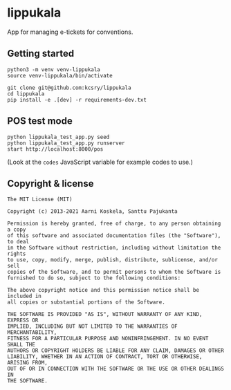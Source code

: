 lippukala
=========

App for managing e-tickets for conventions.

Getting started
---------------

    python3 -m venv venv-lippukala
    source venv-lippukala/bin/activate

    git clone git@github.com:kcsry/lippukala
    cd lippukala
    pip install -e .[dev] -r requirements-dev.txt


POS test mode
-------------

	python lippukala_test_app.py seed
	python lippukala_test_app.py runserver
	start http://localhost:8000/pos

(Look at the `codes` JavaScript variable for example codes to use.)


Copyright & license
-------------------

    The MIT License (MIT)

    Copyright (c) 2013-2021 Aarni Koskela, Santtu Pajukanta

    Permission is hereby granted, free of charge, to any person obtaining a copy
    of this software and associated documentation files (the "Software"), to deal
    in the Software without restriction, including without limitation the rights
    to use, copy, modify, merge, publish, distribute, sublicense, and/or sell
    copies of the Software, and to permit persons to whom the Software is
    furnished to do so, subject to the following conditions:

    The above copyright notice and this permission notice shall be included in
    all copies or substantial portions of the Software.

    THE SOFTWARE IS PROVIDED "AS IS", WITHOUT WARRANTY OF ANY KIND, EXPRESS OR
    IMPLIED, INCLUDING BUT NOT LIMITED TO THE WARRANTIES OF MERCHANTABILITY,
    FITNESS FOR A PARTICULAR PURPOSE AND NONINFRINGEMENT. IN NO EVENT SHALL THE
    AUTHORS OR COPYRIGHT HOLDERS BE LIABLE FOR ANY CLAIM, DAMAGES OR OTHER
    LIABILITY, WHETHER IN AN ACTION OF CONTRACT, TORT OR OTHERWISE, ARISING FROM,
    OUT OF OR IN CONNECTION WITH THE SOFTWARE OR THE USE OR OTHER DEALINGS IN
    THE SOFTWARE.

